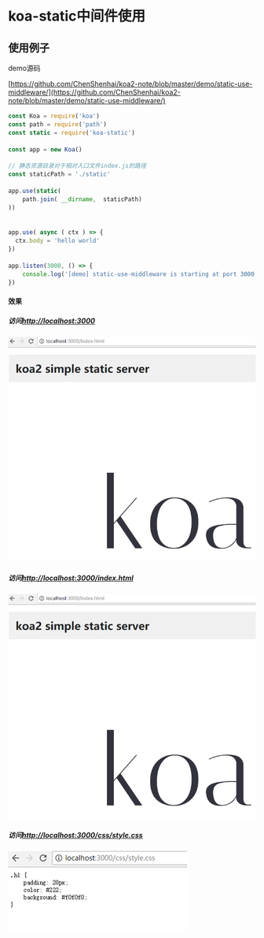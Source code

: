 # koa-static中间件使用

## 使用例子
demo源码

[https://github.com/ChenShenhai/koa2-note/blob/master/demo/static-use-middleware/](https://github.com/ChenShenhai/koa2-note/blob/master/demo/static-use-middleware/)

```js
const Koa = require('koa')
const path = require('path')
const static = require('koa-static')

const app = new Koa()

// 静态资源目录对于相对入口文件index.js的路径
const staticPath = './static'

app.use(static(
    path.join( __dirname,  staticPath)
))


app.use( async ( ctx ) => {
  ctx.body = 'hello world'
})

app.listen(3000, () => {
    console.log('[demo] static-use-middleware is starting at port 3000')
})

```

#### 效果

##### 访问[http://localhost:3000](http://localhost:3000)
![static-server-result](/assets/gitbook/static-serve-2.png)

##### 访问[http://localhost:3000/index.html](http://localhost:3000/index.html)
![static-server-result](/assets/gitbook/static-serve-2.png)

##### 访问[http://localhost:3000/css/style.css](http://localhost:3000/css/style.css)
![static-server-result](/assets/gitbook/static-serve-3.png)
